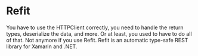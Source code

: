 # Refit
You have to use the HTTPClient correctly, you need to handle the return types, deserialize the data, and more. Or at least, you used to have to do all of that. Not anymore if you use Refit. Refit is an automatic type-safe REST library for Xamarin and .NET.
